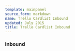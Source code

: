 ```yaml
---
template: mainpanel
source_form: markdown
name: Trello Cardlist Inbound
updated: July 2015
title: Trello Cardlist Inbound
---
```

### Inbound

